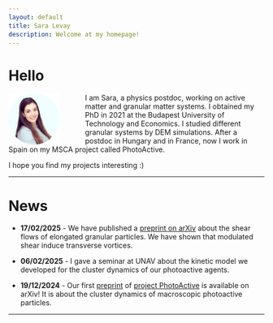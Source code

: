 ```yaml
---
layout: default
title: Sara Levay
description: Welcome at my homepage!
---
```



# Hello

<img src="./media/sl.png" alt="Clusters" align="left" style="width:20%; height:auto; margin-right:50px;">
I am Sara, a physics postdoc, working on active matter and granular matter systems. I obtained my PhD in 2021 at the Budapest University of Technology and Economics. I studied different granular systems by DEM simulations. After a postdoc in Hungary and in France, now I work in Spain on my MSCA project called PhotoActive.

I hope you find my projects interesting :)
<br clear="left"/>

***

# News

* **17/02/2025** - We have published a <a href="https://arxiv.org/abs/2502.10079" target="_blank">preprint on arXiv</a> about the shear flows of elongated granular particles. We have shown that modulated shear induce transverse vortices.

* **06/02/2025** - I gave a seminar at UNAV about the kinetic model we developed for the cluster dynamics of our photoactive agents.

* **19/12/2024** - Our first <a href="https://arxiv.org/abs/2412.14419" target="_blank">preprint</a> of [project PhotoActive](./photoactive.html) is available on arXiv! It is about the cluster dynamics of macroscopic photoactive particles.




***




